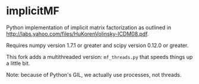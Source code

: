 implicitMF
==========

Python implementation of implicit matrix factorization as outlined in http://labs.yahoo.com/files/HuKorenVolinsky-ICDM08.pdf.

Requires numpy version 1.7.1 or greater and scipy version 0.12.0 or greater.

This fork adds a multithreaded version: ```mf_threads.py``` that speeds things up a little bit.

Note: because of Python's GIL, we actually use processes, not threads.
